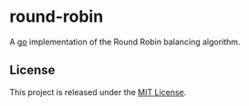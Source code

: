 # round-robin

A [go](https://go.dev/) implementation of the Round Robin balancing algorithm.

## License

This project is released under the [MIT License](LICENSE).
